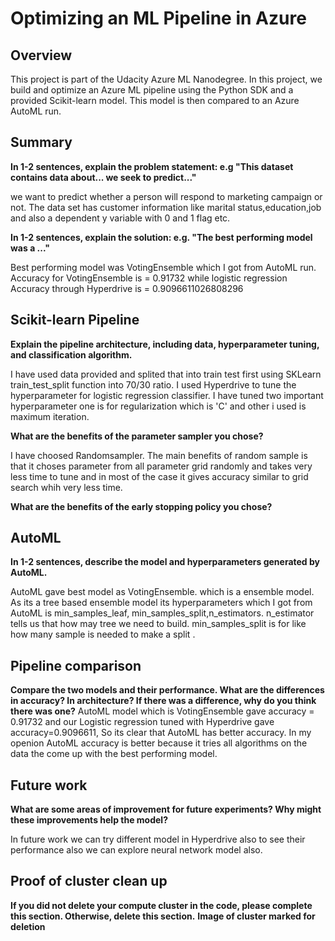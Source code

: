 # Optimizing an ML Pipeline in Azure

## Overview
This project is part of the Udacity Azure ML Nanodegree.
In this project, we build and optimize an Azure ML pipeline using the Python SDK and a provided Scikit-learn model.
This model is then compared to an Azure AutoML run.

## Summary
**In 1-2 sentences, explain the problem statement: e.g "This dataset contains data about... we seek to predict..."**

we want to predict whether a person will respond to marketing campaign or not.
The data set has customer information like marital status,education,job and also a dependent y variable with 0 and 1 flag etc.

**In 1-2 sentences, explain the solution: e.g. "The best performing model was a ..."**

Best performing model was VotingEnsemble which I got from AutoML run.
Accuracy for VotingEnsemble is = 0.91732 while logistic regression Accuracy through Hyperdrive is = 0.9096611026808296


## Scikit-learn Pipeline
**Explain the pipeline architecture, including data, hyperparameter tuning, and classification algorithm.**

I have used data provided and splited that into train test first using SKLearn train_test_split function into 70/30 ratio.
I used Hyperdrive to tune the hyperparameter for logistic regression classifier.
I have tuned two important hyperparameter one is for regularization which is 'C' and other i used is maximum iteration.


**What are the benefits of the parameter sampler you chose?**

I have choosed Randomsampler. The main benefits of random sample is that it choses parameter from 
all parameter grid randomly and takes very less time to tune and in most of the case it gives accuracy similar to 
grid search whih very less time. 

**What are the benefits of the early stopping policy you chose?**

## AutoML
**In 1-2 sentences, describe the model and hyperparameters generated by AutoML.**

AutoML gave best model as VotingEnsemble. which is a ensemble model.
As its a tree based ensemble model its hyperparameters which I got from AutoML is min_samples_leaf,
min_samples_split,n_estimators.
n_estimator tells us that how may tree we need to build.
min_samples_split is for like how many sample is needed to make a split .

## Pipeline comparison
**Compare the two models and their performance. What are the differences in accuracy? In architecture? If there was a difference, why do you think there was one?**
AutoML model which is VotingEnsemble gave accuracy = 0.91732 and our Logistic regression tuned with Hyperdrive gave accuracy=0.9096611,
So its clear that AutoML has better accuracy.
In my openion AutoML accuracy is better because it tries all algorithms on the data the come up with the best performing model.


## Future work
**What are some areas of improvement for future experiments? Why might these improvements help the model?**

In future work we can try different model in Hyperdrive also to see their performance also we can explore neural network model also.

## Proof of cluster clean up
**If you did not delete your compute cluster in the code, please complete this section. Otherwise, delete this section.**
**Image of cluster marked for deletion**


